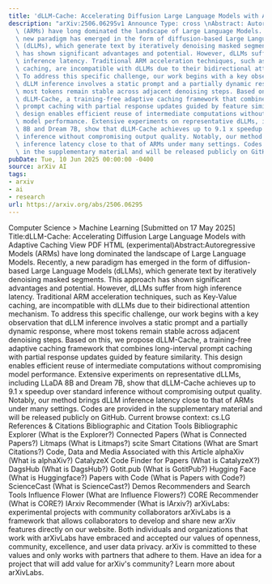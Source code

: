 ```yaml
---
title: 'dLLM-Cache: Accelerating Diffusion Large Language Models with Adaptive Caching'
description: "arXiv:2506.06295v1 Announce Type: cross \nAbstract: Autoregressive Models\
  \ (ARMs) have long dominated the landscape of Large Language Models. Recently, a\
  \ new paradigm has emerged in the form of diffusion-based Large Language Models\
  \ (dLLMs), which generate text by iteratively denoising masked segments. This approach\
  \ has shown significant advantages and potential. However, dLLMs suffer from high\
  \ inference latency. Traditional ARM acceleration techniques, such as Key-Value\
  \ caching, are incompatible with dLLMs due to their bidirectional attention mechanism.\
  \ To address this specific challenge, our work begins with a key observation that\
  \ dLLM inference involves a static prompt and a partially dynamic response, where\
  \ most tokens remain stable across adjacent denoising steps. Based on this, we propose\
  \ dLLM-Cache, a training-free adaptive caching framework that combines long-interval\
  \ prompt caching with partial response updates guided by feature similarity. This\
  \ design enables efficient reuse of intermediate computations without compromising\
  \ model performance. Extensive experiments on representative dLLMs, including LLaDA\
  \ 8B and Dream 7B, show that dLLM-Cache achieves up to 9.1 x speedup over standard\
  \ inference without compromising output quality. Notably, our method brings dLLM\
  \ inference latency close to that of ARMs under many settings. Codes are provided\
  \ in the supplementary material and will be released publicly on GitHub."
pubDate: Tue, 10 Jun 2025 00:00:00 -0400
source: arXiv AI
tags:
- arxiv
- ai
- research
url: https://arxiv.org/abs/2506.06295
---
```


Computer Science > Machine Learning
[Submitted on 17 May 2025]
Title:dLLM-Cache: Accelerating Diffusion Large Language Models with Adaptive Caching
View PDF HTML (experimental)Abstract:Autoregressive Models (ARMs) have long dominated the landscape of Large Language Models. Recently, a new paradigm has emerged in the form of diffusion-based Large Language Models (dLLMs), which generate text by iteratively denoising masked segments. This approach has shown significant advantages and potential. However, dLLMs suffer from high inference latency. Traditional ARM acceleration techniques, such as Key-Value caching, are incompatible with dLLMs due to their bidirectional attention mechanism. To address this specific challenge, our work begins with a key observation that dLLM inference involves a static prompt and a partially dynamic response, where most tokens remain stable across adjacent denoising steps. Based on this, we propose dLLM-Cache, a training-free adaptive caching framework that combines long-interval prompt caching with partial response updates guided by feature similarity. This design enables efficient reuse of intermediate computations without compromising model performance. Extensive experiments on representative dLLMs, including LLaDA 8B and Dream 7B, show that dLLM-Cache achieves up to 9.1 x speedup over standard inference without compromising output quality. Notably, our method brings dLLM inference latency close to that of ARMs under many settings. Codes are provided in the supplementary material and will be released publicly on GitHub.
Current browse context:
cs.LG
References & Citations
Bibliographic and Citation Tools
Bibliographic Explorer (What is the Explorer?)
Connected Papers (What is Connected Papers?)
Litmaps (What is Litmaps?)
scite Smart Citations (What are Smart Citations?)
Code, Data and Media Associated with this Article
alphaXiv (What is alphaXiv?)
CatalyzeX Code Finder for Papers (What is CatalyzeX?)
DagsHub (What is DagsHub?)
Gotit.pub (What is GotitPub?)
Hugging Face (What is Huggingface?)
Papers with Code (What is Papers with Code?)
ScienceCast (What is ScienceCast?)
Demos
Recommenders and Search Tools
Influence Flower (What are Influence Flowers?)
CORE Recommender (What is CORE?)
IArxiv Recommender
(What is IArxiv?)
arXivLabs: experimental projects with community collaborators
arXivLabs is a framework that allows collaborators to develop and share new arXiv features directly on our website.
Both individuals and organizations that work with arXivLabs have embraced and accepted our values of openness, community, excellence, and user data privacy. arXiv is committed to these values and only works with partners that adhere to them.
Have an idea for a project that will add value for arXiv's community? Learn more about arXivLabs.